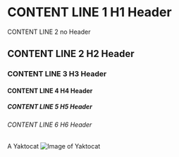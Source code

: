 # CONTENT LINE 1 H1 Header
CONTENT LINE 2 no Header
## CONTENT LINE 2 H2 Header
### CONTENT LINE 3 H3 Header
#### CONTENT LINE 4 H4 Header
##### CONTENT LINE 5 H5 Header
###### CONTENT LINE 6 H6 Header


A Yaktocat
![Image of Yaktocat](https://octodex.github.com/images/yaktocat.png)
